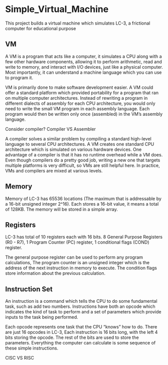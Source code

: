 # Simple_Virtual_Machine
 This project builds a virtual machine which simulates LC-3, a frictional computer for educational purpose

## VM
A VM is a program that acts like a computer, it simulates a CPU along with a few other hardware components, allowing it to perform arithmetic, read and write to memory, and interact with I/O devices, just like a physical computer. Most importantly, it can understand a machine language which you can use to program it. <br />

VM is primarily done to make software development easier. A VM could offer a standard platform which provided portability for a program that ran on multiple computer architectures. Instead of rewriting a program in different dialects of assembly for each CPU architecture, you would only need to write the small VM program in each assembly language. Each program would then be written only once (assembled) in the VM’s assembly language. <br />

Consider compiler? Compiler VS Assembler <br />

A compiler solves a similar problem by compiling a standard high-level language to several CPU architectures. A VM creates one standard CPU architecture which is simulated on various hardware devices. One advantage of a compiler is that it has no runtime overhead while a VM does. Even though compilers do a pretty good job, writing a new one that targets multiple platforms is very difficult, so VMs are still helpful here. In practice, VMs and compilers are mixed at various levels. <br />

## Memory
Memory of LC-3 has 65536 locations (The maximum that is addressable by a 16-bit unsigned integer 2^16). Each stores a 16-bit value, it means a total of 128KB. The memory will be stored in a simple array. <br />

## Registers
LC-3 has total of 10 registers each with 16 bits. 8 General Purpose Registers (R0 - R7), 1 Program Counter (PC) register, 1 conditional flags (COND) register. <br />

The general purpose register can be used to perform any program calculations, The program counter is an unsigned integer which is the address of the next instruction in memory to execute. The condition flags store information about the previous calculation. <br />

## Instruction Set
An instruction is a command which tells the CPU to do some fundamental task, such as add two numbers. Instructions have both an opcode which indicates the kind of task to perform and a set of parameters which provide inputs to the task being performed. <br />

Each opcode represents one task that the CPU “knows” how to do. There are just 16 opcodes in LC-3, Each instruction is 16 bits long, with the left 4 bits storing the opcode. The rest of the bits are used to store the parameters. Everything the computer can calculate is some sequence of these simple instructions. <br />

CISC VS RISC <br />

